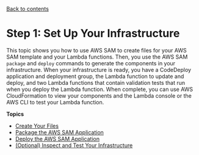[Back to contents](index.md)

# Step 1: Set Up Your Infrastructure<a name="tutorial-lambda-sam-setup-infrastructure"></a>

 This topic shows you how to use AWS SAM to create files for your AWS SAM template and your Lambda functions\. Then, you use the AWS SAM `package` and `deploy` commands to generate the components in your infrastructure\. When your infrastructure is ready, you have a CodeDeploy application and deployment group, the Lambda function to update and deploy, and two Lambda functions that contain validation tests that run when you deploy the Lambda function\. When complete, you can use AWS CloudFormation to view your components and the Lambda console or the AWS CLI to test your Lambda function\. 

**Topics**
+ [Create Your Files](tutorial-lambda-create-files.md)
+ [Package the AWS SAM Application](tutorial-lambda-sam-package.md)
+ [Deploy the AWS SAM Application](tutorial-lambda-sam-deploy.md)
+ [\(Optional\) Inspect and Test Your Infrastructure](tutorial-lambda-sam-confirm-components.md)